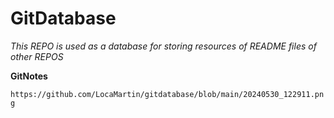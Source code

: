 # GitDatabase

*This REPO is used as a database for storing resources of README files of other REPOS*

**GitNotes**

`https://github.com/LocaMartin/gitdatabase/blob/main/20240530_122911.png`
